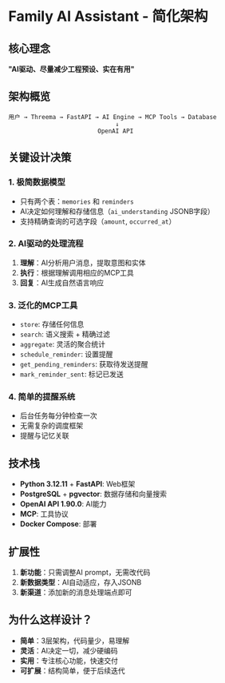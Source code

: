 # Family AI Assistant - 简化架构

## 核心理念

**"AI驱动、尽量减少工程预设、实在有用"**

## 架构概览

```
用户 → Threema → FastAPI → AI Engine → MCP Tools → Database
                              ↓
                         OpenAI API
```

## 关键设计决策

### 1. 极简数据模型
- 只有两个表：`memories` 和 `reminders`
- AI决定如何理解和存储信息（`ai_understanding` JSONB字段）
- 支持精确查询的可选字段（`amount`, `occurred_at`）

### 2. AI驱动的处理流程
1. **理解**：AI分析用户消息，提取意图和实体
2. **执行**：根据理解调用相应的MCP工具
3. **回复**：AI生成自然语言响应

### 3. 泛化的MCP工具
- `store`: 存储任何信息
- `search`: 语义搜索 + 精确过滤
- `aggregate`: 灵活的聚合统计
- `schedule_reminder`: 设置提醒
- `get_pending_reminders`: 获取待发送提醒
- `mark_reminder_sent`: 标记已发送

### 4. 简单的提醒系统
- 后台任务每分钟检查一次
- 无需复杂的调度框架
- 提醒与记忆关联

## 技术栈

- **Python 3.12.11** + **FastAPI**: Web框架
- **PostgreSQL** + **pgvector**: 数据存储和向量搜索
- **OpenAI API 1.90.0**: AI能力
- **MCP**: 工具协议
- **Docker Compose**: 部署

## 扩展性

1. **新功能**：只需调整AI prompt，无需改代码
2. **新数据类型**：AI自动适应，存入JSONB
3. **新渠道**：添加新的消息处理端点即可

## 为什么这样设计？

- **简单**：3层架构，代码量少，易理解
- **灵活**：AI决定一切，减少硬编码
- **实用**：专注核心功能，快速交付
- **可扩展**：结构简单，便于后续迭代 